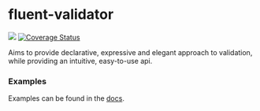 # fluent-validator

![](https://travis-ci.org/KonstantinSimeonov/fluent-validator.svg?branch=master) [![Coverage Status](https://coveralls.io/repos/github/KonstantinSimeonov/fluent-validator/badge.svg?branch=master)](https://coveralls.io/github/KonstantinSimeonov/fluent-validator?branch=master)

Aims to provide declarative, expressive and elegant approach to validation, while providing an intuitive, easy-to-use api.

### Examples

Examples can be found in the [docs](./docs).